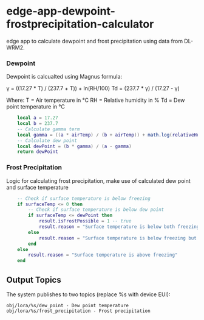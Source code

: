 # edge-app-dewpoint-frostprecipitation-calculator
edge app to calculate dewpoint and frost precipitation using data from DL-WRM2.


### Dewpoint
Dewpoint is calcualted using Magnus formula:

γ = ((17.27 * T) / (237.7 + T)) + ln(RH/100)
Td = (237.7 * γ) / (17.27 - γ)

Where:
T = Air temperature in °C
RH = Relative humidity in %
Td = Dew point temperature in °C

```lua
    local a = 17.27
    local b = 237.7
    -- Calculate gamma term
    local gamma = ((a * airTemp) / (b + airTemp)) + math.log(relativeHumidity / 100.0)
    -- Calculate dew point
    local dewPoint = (b * gamma) / (a - gamma)
    return dewPoint
```

### Frost Precipitation
Logic for calculating frost precipitation, make use of calculated dew point and surface temperature
```lua
    -- Check if surface temperature is below freezing
    if surfaceTemp <= 0 then
        -- Check if surface temperature is below dew point
        if surfaceTemp <= dewPoint then
            result.isFrostPossible = 1 -- true
            result.reason = "Surface temperature is below both freezing and dew point"
        else
            result.reason = "Surface temperature is below freezing but above dew point"
        end
    else
        result.reason = "Surface temperature is above freezing"
    end
```

## Output Topics
The system publishes to two topics (replace %s with device EUI):

`obj/lora/%s/dew_point - Dew point temperature`
`obj/lora/%s/frost_precipitation - Frost precipitation`